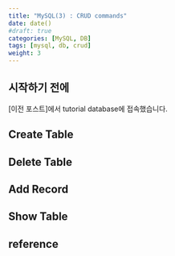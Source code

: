 ```yaml
---
title: "MySQL(3) : CRUD commands"
date: date()
#draft: true
categories: [MySQL, DB]
tags: [mysql, db, crud]
weight: 3
---
```


## 시작하기 전에

[이전 포스트]에서 tutorial database에 접속했습니다.

## Create Table

## Delete Table

## Add Record

## Show Table

## reference
